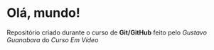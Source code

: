 # Olá, mundo!

Repositório criado durante o curso de **Git/GitHub** feito pelo _Gustavo Guanabara_ do _Curso Em Vídeo_
